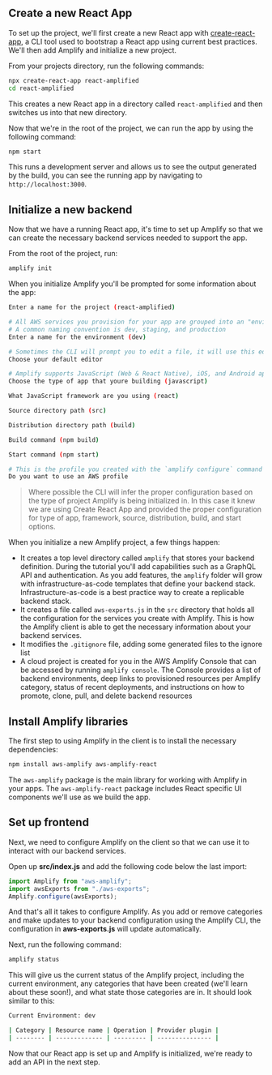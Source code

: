 
## Create a new React App

To set up the project, we'll first create a new React app with [create-react-app](https://reactjs.org/docs/create-a-new-react-app.html), a CLI tool used to bootstrap a React app using current best practices. We'll then add Amplify and initialize a new project.

From your projects directory, run the following commands:

```bash
npx create-react-app react-amplified
cd react-amplified
```

This creates a new React app in a directory called `react-amplified` and then switches us into that new directory.

Now that we're in the root of the project, we can run the app by using the following command:

```bash
npm start
```

This runs a development server and allows us to see the output generated by the build, you can see the running app by navigating to `http://localhost:3000`.

## Initialize a new backend

Now that we have a running React app, it's time to set up Amplify so that we can create the necessary backend services needed to support the app.

From the root of the project, run:

```bash
amplify init
```

When you initialize Amplify you'll be prompted for some information about the app:

```bash
Enter a name for the project (react-amplified)

# All AWS services you provision for your app are grouped into an "environment"
# A common naming convention is dev, staging, and production
Enter a name for the environment (dev)

# Sometimes the CLI will prompt you to edit a file, it will use this editor to open those files.
Choose your default editor

# Amplify supports JavaScript (Web & React Native), iOS, and Android apps
Choose the type of app that youre building (javascript)

What JavaScript framework are you using (react)

Source directory path (src)

Distribution directory path (build)

Build command (npm build)

Start command (npm start)

# This is the profile you created with the `amplify configure` command in the introduction step.
Do you want to use an AWS profile
```

> Where possible the CLI will infer the proper configuration based on the type of project Amplify is being initialized in. In this case it knew we are using Create React App and provided the proper configuration for type of app, framework, source, distribution, build, and start options.

When you initialize a new Amplify project, a few things happen:

- It creates a top level directory called `amplify` that stores your backend definition. During the tutorial you'll add capabilities such as a GraphQL API and authentication. As you add features, the `amplify` folder will grow with infrastructure-as-code templates that define your backend stack. Infrastructure-as-code is a best practice way to create a replicable backend stack.
- It creates a file called `aws-exports.js` in the `src` directory that holds all the configuration for the services you create with Amplify. This is how the Amplify client is able to get the necessary information about your backend services.
- It modifies the `.gitignore` file, adding some generated files to the ignore list
- A cloud project is created for you in the AWS Amplify Console that can be accessed by running `amplify console`. The Console provides a list of backend environments, deep links to provisioned resources per Amplify category, status of recent deployments, and instructions on how to promote, clone, pull, and delete backend resources

## Install Amplify libraries 

The first step to using Amplify in the client is to install the necessary dependencies:

```bash
npm install aws-amplify aws-amplify-react
```

The `aws-amplify` package is the main library for working with Amplify in your apps. The `aws-amplify-react` package includes React specific UI components we'll use as we build the app.

## Set up frontend

Next, we need to configure Amplify on the client so that we can use it to interact with our backend services.

Open up __src/index.js__ and add the following code below the last import:

```javascript
import Amplify from "aws-amplify";
import awsExports from "./aws-exports";
Amplify.configure(awsExports);
```

And that's all it takes to configure Amplify. As you add or remove categories and make updates to your backend configuration using the Amplify CLI, the configuration in __aws-exports.js__ will update automatically.

Next, run the following command:

```bash
amplify status
```

This will give us the current status of the Amplify project, including the current environment, any categories that have been created (we'll learn about these soon!), and what state those categories are in. It should look similar to this:

```bash
Current Environment: dev

| Category | Resource name | Operation | Provider plugin |
| -------- | ------------- | --------- | --------------- |
```

Now that our React app is set up and Amplify is initialized, we're ready to add an API in the next step.